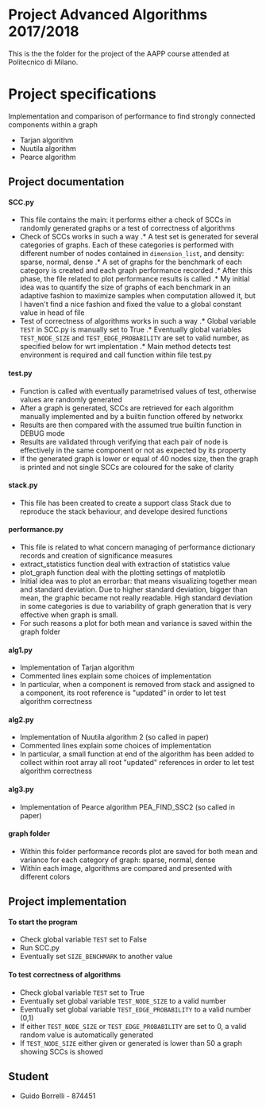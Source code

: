 # Project Advanced Algorithms 2017/2018

This is the the folder for the project of the AAPP course attended at Politecnico di Milano.

# Project specifications
Implementation and comparison of performance to find strongly connected components within a graph
* Tarjan algorithm
* Nuutila algorithm
* Pearce algorithm

## Project documentation
#### SCC.py
* This file contains the main: it performs either a check of SCCs in randomly generated graphs or a test of correctness of algorithms
* Check of SCCs works in such a way
.* A test set is generated for several categories of graphs. Each of these categories is performed with different number of nodes contained in `dimension_list`, and density: sparse, normal, dense
.* A set of graphs for the benchmark of each category is created and each graph performance recorded
.* After this phase, the file related to plot performance results is called
.* My initial idea was to quantify the size of graphs of each benchmark in an adaptive fashion to maximize samples when computation allowed it, but I haven't find a nice fashion and fixed the value to a global constant value in head of file
* Test of correctness of algorithms works in such a way
.* Global variable `TEST` in SCC.py is manually set to True
.* Eventually global variables `TEST_NODE_SIZE` and `TEST_EDGE_PROBABILITY` are set to valid number, as specified below for wrt implentation
.* Main method detects test environment is required and call function within file test.py
#### test.py
* Function is called with eventually parametrised values of test, otherwise values are randomly generated
* After a graph is generated, SCCs are retrieved for each algorithm manually implemented and by a builtin function offered by networkx
* Results are then compared with the assumed true builtin function in DEBUG mode
* Results are validated through verifying that each pair of node is effectively in the same component or not as expected by its property
* If the generated graph is lower or equal of 40 nodes size, then the graph is printed and not single SCCs are coloured for the sake of clarity
#### stack.py
* This file has been created to create a support class Stack due to reproduce the stack behaviour, and develope desired functions
#### performance.py
* This file is related to what concern managing of performance dictionary records and creation of significance measures
* extract_statistics function deal with extraction of statistics value
* plot_graph function deal with the plotting settings of matplotlib
* Initial idea was to plot an errorbar: that means visualizing together mean and standard deviation. Due to higher standard deviation, bigger than mean, the graphic became not really readable. High standard deviation in some categories is due to variability of graph generation that is very effective when graph is small.
* For such reasons a plot for both mean and variance is saved within the graph folder
#### alg1.py
* Implementation of Tarjan algorithm
* Commented lines explain some choices of implementation
* In particular, when a component is removed from stack and assigned to a component, its root reference is "updated" in order to let test algorithm correctness
#### alg2.py
* Implementation of Nuutila algorithm 2 (so called in paper)
* Commented lines explain some choices of implementation
* In particular, a small function at end of the algorithm has been added to collect within root array all root "updated" references in order to let test algorithm correctness
#### alg3.py
* Implementation of Pearce algorithm PEA_FIND_SSC2 (so called in paper)
#### graph folder
* Within this folder performance records plot are saved for both mean and variance for each category of graph: sparse, normal, dense
* Within each image, algorithms are compared and presented with different colors

## Project implementation
#### To start the program
* Check global variable `TEST` set to False
* Run SCC.py
* Eventually set `SIZE_BENCHMARK` to another value
#### To test correctness of algorithms
* Check global variable `TEST` set to True
* Eventually set global variable `TEST_NODE_SIZE` to a valid number 
* Eventually set global variable `TEST_EDGE_PROBABILITY` to a valid number (0,1) 
* If either `TEST_NODE_SIZE` or `TEST_EDGE_PROBABILITY` are set to 0, a valid random value is automatically generated
* If `TEST_NODE_SIZE` either given or generated is lower than 50 a graph showing SCCs is showed

## Student
* Guido Borrelli - 874451
